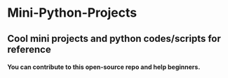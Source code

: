 # Mini-Python-Projects

## Cool mini projects and python codes/scripts for reference

#### You can contribute to this open-source repo and help beginners.
